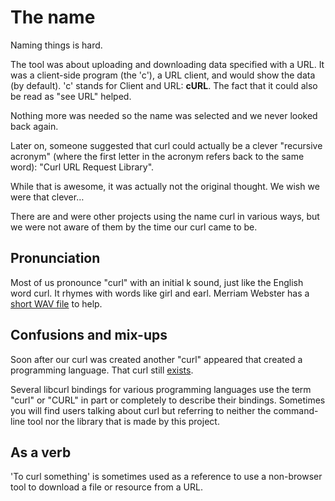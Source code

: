 # The name

Naming things is hard.

The tool was about uploading and downloading data specified with a URL. It was
a client-side program (the 'c'), a URL client, and would show the data (by
default). 'c' stands for Client and URL: **cURL**. The fact that it could also
be read as "see URL" helped.

Nothing more was needed so the name was selected and we never looked back
again.

Later on, someone suggested that curl could actually be a clever "recursive
acronym" (where the first letter in the acronym refers back to the same word):
"Curl URL Request Library".

While that is awesome, it was actually not the original thought. We wish we
were that clever…

There are and were other projects using the name curl in various ways, but we
were not aware of them by the time our curl came to be.

## Pronunciation

Most of us pronounce "curl" with an initial k sound, just like the English
word curl. It rhymes with words like girl and earl. Merriam Webster has a
[short WAV file](https://media.merriam-webster.com/soundc11/c/curl0001.wav) to
help.

## Confusions and mix-ups

Soon after our curl was created another "curl" appeared that created a
programming language. That curl still [exists](https://www.curl.com).

Several libcurl bindings for various programming languages use the term "curl"
or "CURL" in part or completely to describe their bindings. Sometimes
you will find users talking about curl but referring to neither the command-line tool
nor the library that is made by this project.

## As a verb

'To curl something' is sometimes used as a reference to use a non-browser tool
to download a file or resource from a URL.
